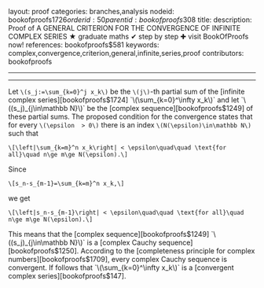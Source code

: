 layout: proof
categories: branches,analysis
nodeid: bookofproofs$1726
orderid: 50
parentid: bookofproofs$308
title: 
description:  Proof of A GENERAL CRITERION FOR THE CONVERGENCE OF INFINITE COMPLEX SERIES &#9733; graduate maths &#10004; step by step &#10010; visit BookOfProofs now!
references: bookofproofs$581
keywords: complex,convergence,criterion,general,infinite,series,proof
contributors: bookofproofs

---


---

Let `\(s_j:=\sum_{k=0}^j x_k\)` be the `\(j\)`-th partial sum of the [infinite complex series][bookofproofs$1724] `\(\sum_{k=0}^\infty x_k\)` and let `\((s_j)_{j\in\mathbb N}\)` be the [complex sequence][bookofproofs$1249] of these partial sums. The proposed condition for the convergence states that for every `\(\epsilon  > 0\)` there is an index `\(N(\epsilon)\in\mathbb N\)` such that

`\[\left|\sum_{k=m}^n x_k\right| < \epsilon\quad\quad \text{for all}\quad n\ge m\ge N(\epsilon).\]`

Since

`\[s_n-s_{m-1}=\sum_{k=m}^n x_k,\]`

we get

`\[\left|s_n-s_{m-1}\right| < \epsilon\quad\quad \text{for all}\quad n\ge m\ge N(\epsilon).\]`

This means that the [complex sequence][bookofproofs$1249] `\((s_j)_{j\in\mathbb N}\)` is a  [complex Cauchy sequence][bookofproofs$1250]. According to the [completeness principle for complex numbers][bookofproofs$1709], every complex Cauchy sequence is convergent. If follows that `\(\sum_{k=0}^\infty x_k\)`  is a [convergent complex series][bookofproofs$147].